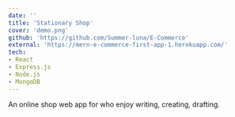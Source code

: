 ```yaml
---
date: ''
title: 'Stationary Shop'
cover: 'demo.png'
github: 'https://github.com/Summer-luna/E-Commerce'
external: 'https://mern-e-commerce-first-app-1.herokuapp.com/'
tech:
- React
- Express.js
- Node.js
- MongoDB
---
```


An online shop web app for who enjoy writing, creating, drafting.
